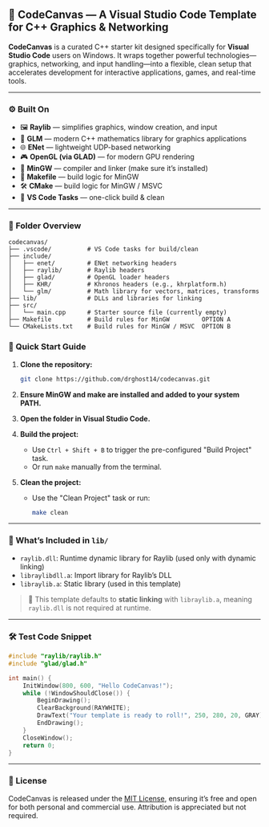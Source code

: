 ## 🎨 CodeCanvas — A Visual Studio Code Template for C++ Graphics & Networking

**CodeCanvas** is a curated C++ starter kit designed specifically for **Visual Studio Code** users on Windows. It wraps together powerful technologies—graphics, networking, and input handling—into a flexible, clean setup that accelerates development for interactive applications, games, and real-time tools.

---

### ⚙️ Built On

- 🖼️ **Raylib**            — simplifies graphics, window creation, and input
- 📐 **GLM**               — modern C++ mathematics library for graphics applications
- 🌐 **ENet**              — lightweight UDP-based networking
- 🎮 **OpenGL (via GLAD)** — for modern GPU rendering
- 🧰 **MinGW**             — compiler and linker (make sure it’s installed)
- 📄 **Makefile**          — build logic for MinGW
- 🛠️ **CMake**             — build logic for MinGW / MSVC
- 🧠 **VS Code Tasks**     — one-click build & clean

---

### 📁 Folder Overview

```text
codecanvas/
├── .vscode/          # VS Code tasks for build/clean
├── include/
│   ├── enet/         # ENet networking headers
│   ├── raylib/       # Raylib headers
│   ├── glad/         # OpenGL loader headers
│   ├── KHR/          # Khronos headers (e.g., khrplatform.h)
│   └── glm/          # Math library for vectors, matrices, transforms
├── lib/              # DLLs and libraries for linking
├── src/
│   └── main.cpp      # Starter source file (currently empty)
├── Makefile          # Build rules for MinGW         OPTION A
└── CMakeLists.txt    # Build rules for MinGW / MSVC  OPTION B
```

### 🧪 Quick Start Guide

1. **Clone the repository:**
   ```bash
   git clone https://github.com/drghost14/codecanvas.git
   ```
2. **Ensure MinGW and make are installed and added to your system PATH.**

3. **Open the folder in Visual Studio Code.**

4. **Build the project:**
   - Use `Ctrl + Shift + B` to trigger the pre-configured "Build Project" task.
   - Or run `make` manually from the terminal.

5. **Clean the project:**
   - Use the "Clean Project" task or run:
     ```bash
     make clean
     ```

---

### 🧠 What’s Included in `lib/`

- `raylib.dll`: Runtime dynamic library for Raylib (used only with dynamic linking)
- `libraylibdll.a`: Import library for Raylib’s DLL
- `libraylib.a`: Static library (used in this template)

> 🔧 This template defaults to **static linking** with `libraylib.a`, meaning `raylib.dll` is not required at runtime.

---

### 🛠️ Test Code Snippet

```cpp
#include "raylib/raylib.h"
#include "glad/glad.h"

int main() {
    InitWindow(800, 600, "Hello CodeCanvas!");
    while (!WindowShouldClose()) {
        BeginDrawing();
        ClearBackground(RAYWHITE);
        DrawText("Your template is ready to roll!", 250, 280, 20, GRAY);
        EndDrawing();
    }
    CloseWindow();
    return 0;
}
```

---

### 📄 License

CodeCanvas is released under the [MIT License](LICENSE), ensuring it’s free and open for both personal and commercial use. Attribution is appreciated but not required.

